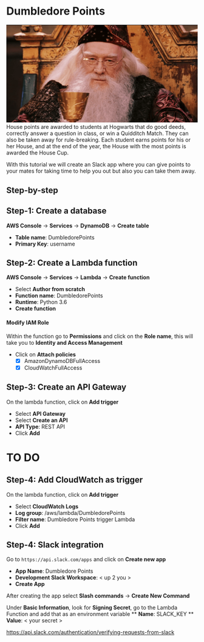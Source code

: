 # Dumbledore Points

![Dumbledore](images/dumbledore.png)
House points are awarded to students at Hogwarts that do good deeds, correctly answer a question in class, 
or win a Quidditch Match. They can also be taken away for rule-breaking. Each student earns points for his or her House, 
and at the end of the year, the House with the most points is awarded the House Cup. 

With this tutorial we will create an Slack app where you can give points to your mates for taking time to help you out but also you can 
take them away. 

## Step-by-step

## Step-1: Create a database
**AWS Console** -> **Services** -> **DynamoDB** -> **Create table**

* **Table name**: DumbledorePoints
* **Primary Key**: username


## Step-2: Create a Lambda function
**AWS Console** -> **Services** -> **Lambda** -> **Create function**

* Select **Author from scratch**
* **Function name**: DumbledorePoints
* **Runtime**: Python 3.6
* **Create function**

#### Modify IAM Role
Within the function go to **Permissions** and click on the **Role name**, this will take you to **Identity and Access Management**

* Click on **Attach policies**
    - [x] AmazonDynamoDBFullAccess
    - [x] CloudWatchFullAccess

## Step-3: Create an API Gateway 
On the lambda function, click on **Add trigger**
* Select **API Gateway**
* Select **Create an API**
* **API Type**: REST API 
* Click **Add**

# TO DO 
## Step-4: Add CloudWatch as trigger
On the lambda function, click on **Add trigger**
* Select **CloudWatch Logs**
* **Log group**: /aws/lambda/DumbledorePoints
* **Filter name**: Dumbledore Points trigger Lambda
* Click **Add**

## Step-4: Slack integration
Go to `https://api.slack.com/apps` and click on **Create new app**

* **App Name**: Dumbledore Points
* **Development Slack Workspace**: < up 2 you >
* **Create App**

After creating the app select **Slash commands** -> **Create New Command**


Under **Basic Information**, look for **Signing Secret**, go to the Lambda Function
and add that as an environment variable
** **Name**: SLACK_KEY
** **Value**: < your secret > 

https://api.slack.com/authentication/verifying-requests-from-slack